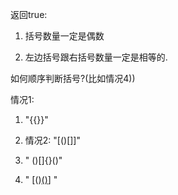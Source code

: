 


返回true:
1. 括号数量一定是偶数

2. 左边括号跟右括号数量一定是相等的.

如何顺序判断括号?(比如情况4))

情况1:
1. "{{}}"

2. 情况2: "[()[]]"

3. " ()[]{}()"

4.  " [()[()]()] "




